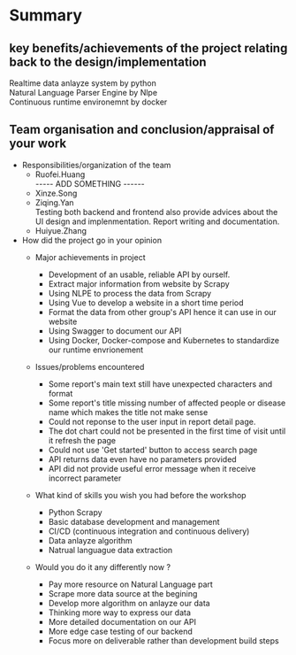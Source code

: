 # Summary

## key benefits/achievements of the project relating back to the design/implementation

Realtime data anlayze system by python <br>
Natural Language Parser Engine by Nlpe <br>
Continuous runtime environemnt by docker



## Team organisation and conclusion/appraisal of your work  

- Responsibilities/organization of the team
  - Ruofei.Huang  <br>
 ----- ADD SOMETHING ------
  - Xinze.Song
  - Ziqing.Yan  
  Testing both backend and frontend also provide advices about the UI design and implenmentation. Report writing and documentation.
  - Huiyue.Zhang
- How did the project go in your opinion  
  - Major achievements in project  
    - Development of an usable, reliable API by ourself.
    - Extract major information from website by Scrapy
    - Using NLPE to process the data from Scrapy
    - Using Vue to develop a website in a short time period
    - Format the data from other group's API hence it can use in our website
    - Using Swagger to document our API
    - Using Docker, Docker-compose and Kubernetes to standardize our runtime envrionement

  - Issues/problems encountered
    - Some report's main text still have unexpected characters and format
    - Some report's title missing number of affected people or disease name which makes the title not make sense
    - Could not reponse to the user input in report detail page.
    - The dot chart could not be presented in the first time of visit until it refresh the page
    - Could not use 'Get started' button to access search page
    - API returns data even have no parameters provided
    - API did not provide useful error message when it receive incorrect parameter

  - What kind of skills you wish you had before the workshop
    - Python Scrapy
    - Basic database development and management
    - CI/CD (continuous integration and continuous delivery)
    - Data anlayze algorithm
    - Natrual languague data extraction

  - Would you do it any differently now ?
    - Pay more resource on Natural Language part
    - Scrape more data source at the begining
    - Develop more algorithm on anlayze our data
    - Thinking more way to express our data
    - More detailed documentation on our API
    - More edge case testing of our backend
    - Focus more on deliverable rather than development build steps

